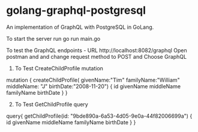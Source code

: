 # golang-graphql-postgresql
An implementation of GraphQL with PostgreSQL in GoLang.

To start the server run
go run main.go

To test the GraphQL endpoints - 
URL http://localhost:8082/graphql
Open postman and and change request method to POST and Choose GraphQL

1. To Test CreateChildProfile mutation

mutation {
    createChildProfile(
            givenName:"Tim"
            familyName:"William"
            middleName: "J"
            birthDate:"2008-11-20")
            {
                 id
                givenName
                middleName
                 familyName
                birthDate
                }
}

2. To Test GetChildProfile query

query{
  getChildProfile(id: "9bde890a-6a53-4d05-9e0a-44f82006699a") {
    id
    givenName
    middleName
    familyName
    birthDate
  }
}
